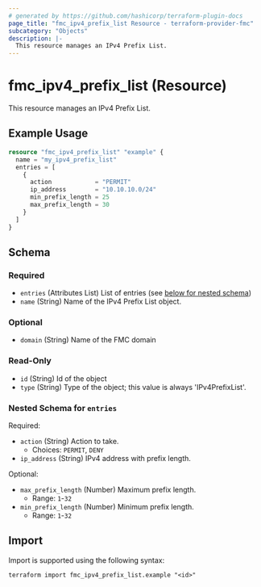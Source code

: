 ```yaml
---
# generated by https://github.com/hashicorp/terraform-plugin-docs
page_title: "fmc_ipv4_prefix_list Resource - terraform-provider-fmc"
subcategory: "Objects"
description: |-
  This resource manages an IPv4 Prefix List.
---
```


# fmc_ipv4_prefix_list (Resource)

This resource manages an IPv4 Prefix List.

## Example Usage

```terraform
resource "fmc_ipv4_prefix_list" "example" {
  name = "my_ipv4_prefix_list"
  entries = [
    {
      action            = "PERMIT"
      ip_address        = "10.10.10.0/24"
      min_prefix_length = 25
      max_prefix_length = 30
    }
  ]
}
```

<!-- schema generated by tfplugindocs -->
## Schema

### Required

- `entries` (Attributes List) List of entries (see [below for nested schema](#nestedatt--entries))
- `name` (String) Name of the IPv4 Prefix List object.

### Optional

- `domain` (String) Name of the FMC domain

### Read-Only

- `id` (String) Id of the object
- `type` (String) Type of the object; this value is always 'IPv4PrefixList'.

<a id="nestedatt--entries"></a>
### Nested Schema for `entries`

Required:

- `action` (String) Action to take.
  - Choices: `PERMIT`, `DENY`
- `ip_address` (String) IPv4 address with prefix length.

Optional:

- `max_prefix_length` (Number) Maximum prefix length.
  - Range: `1`-`32`
- `min_prefix_length` (Number) Minimum prefix length.
  - Range: `1`-`32`

## Import

Import is supported using the following syntax:

```shell
terraform import fmc_ipv4_prefix_list.example "<id>"
```
